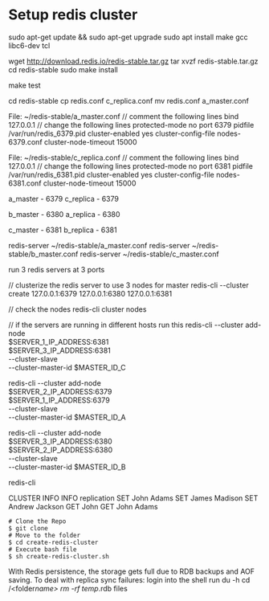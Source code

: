 # Setup redis cluster

sudo apt-get update && sudo apt-get upgrade
sudo apt install make gcc libc6-dev tcl

wget http://download.redis.io/redis-stable.tar.gz
tar xvzf redis-stable.tar.gz
cd redis-stable
sudo make install

make test

cd redis-stable
cp redis.conf c_replica.conf
mv redis.conf a_master.conf

File: ~/redis-stable/a_master.conf
// comment the following lines
bind 127.0.0.1
// change the following lines
protected-mode no
port 6379
pidfile /var/run/redis_6379.pid
cluster-enabled yes
cluster-config-file nodes-6379.conf
cluster-node-timeout 15000

File: ~/redis-stable/c_replica.conf
// comment the following lines
bind 127.0.0.1
// change the following lines
protected-mode no
port 6381
pidfile /var/run/redis_6381.pid
cluster-enabled yes
cluster-config-file nodes-6381.conf
cluster-node-timeout 15000

a_master - 6379
c_replica - 6379

b_master - 6380
a_replica - 6380

c_master - 6381
b_replica - 6381

redis-server ~/redis-stable/a_master.conf
redis-server ~/redis-stable/b_master.conf
redis-server ~/redis-stable/c_master.conf

run 3 redis servers at 3 ports

// clusterize the redis server to use 3 nodes for master
redis-cli --cluster create 127.0.0.1:6379 127.0.0.1:6380 127.0.0.1:6381

// check the nodes
redis-cli cluster nodes

// if the servers are running in different hosts run this
redis-cli --cluster add-node \
 $SERVER_1_IP_ADDRESS:6381 \
 $SERVER_3_IP_ADDRESS:6381 \
 --cluster-slave \
 --cluster-master-id $MASTER_ID_C

redis-cli --cluster add-node \
 $SERVER_2_IP_ADDRESS:6379 \
 $SERVER_1_IP_ADDRESS:6379 \
 --cluster-slave \
 --cluster-master-id $MASTER_ID_A

redis-cli --cluster add-node \
 $SERVER_3_IP_ADDRESS:6380 \
 $SERVER_2_IP_ADDRESS:6380 \
 --cluster-slave \
 --cluster-master-id $MASTER_ID_B

redis-cli

CLUSTER INFO
INFO replication
SET John Adams
SET James Madison
SET Andrew Jackson
GET John
GET John Adams

```shell
# Clone the Repo
$ git clone
# Move to the folder
$ cd create-redis-cluster
# Execute bash file
$ sh create-redis-cluster.sh
```

With Redis persistence, the storage gets full due to RDB backups and AOF saving.
To deal with replica sync failures:
login into the shell
run du -h
cd /<folder*name>
rm -rf temp*<number>.rdb files
